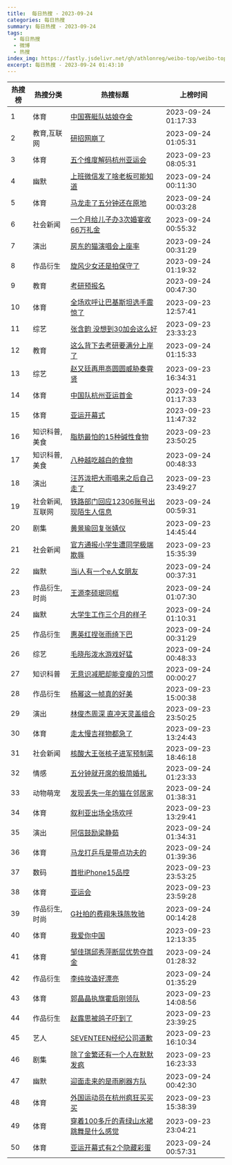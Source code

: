 ```yaml
---
title:  每日热搜 - 2023-09-24
categories: 每日热搜
summary: 每日热搜 - 2023-09-24
tags:
  - 每日热搜
  - 微博
  - 热搜
index_img: https://fastly.jsdelivr.net/gh/athlonreg/weibo-top/weibo-top.jpeg
excerpt: 每日热搜 - 2023-09-24 01:43:10
---
```


| 热搜榜 | 热搜分类 | 热搜标题 | 上榜时间 |
| --- | --- | --- | --- |
| 1 | 体育 | [中国赛艇队姑娘夺金](https://s.weibo.com/weibo%3Fq%3D%2523%E4%B8%AD%E5%9B%BD%E8%B5%9B%E8%89%87%E9%98%9F%E5%A7%91%E5%A8%98%E5%A4%BA%E9%87%91%2523) | 2023-09-24 01:17:33 | 
| 2 | 教育,互联网 | [研招网崩了](https://s.weibo.com/weibo%3Fq%3D%2523%E7%A0%94%E6%8B%9B%E7%BD%91%E5%B4%A9%E4%BA%86%2523) | 2023-09-24 01:05:31 | 
| 3 | 体育 | [五个维度解码杭州亚运会](https://s.weibo.com/weibo%3Fq%3D%2523%E4%BA%94%E4%B8%AA%E7%BB%B4%E5%BA%A6%E8%A7%A3%E7%A0%81%E6%9D%AD%E5%B7%9E%E4%BA%9A%E8%BF%90%E4%BC%9A%2523) | 2023-09-23 08:05:31 | 
| 4 | 幽默 | [上班微信发了啥老板可能知道](https://s.weibo.com/weibo%3Fq%3D%2523%E4%B8%8A%E7%8F%AD%E5%BE%AE%E4%BF%A1%E5%8F%91%E4%BA%86%E5%95%A5%E8%80%81%E6%9D%BF%E5%8F%AF%E8%83%BD%E7%9F%A5%E9%81%93%2523) | 2023-09-24 00:11:30 | 
| 5 | 体育 | [马龙走了五分钟还在原地](https://s.weibo.com/weibo%3Fq%3D%2523%E9%A9%AC%E9%BE%99%E8%B5%B0%E4%BA%86%E4%BA%94%E5%88%86%E9%92%9F%E8%BF%98%E5%9C%A8%E5%8E%9F%E5%9C%B0%2523) | 2023-09-24 00:03:28 | 
| 6 | 社会新闻 | [一个月给儿子办3次婚宴收66万礼金](https://s.weibo.com/weibo%3Fq%3D%2523%E4%B8%80%E4%B8%AA%E6%9C%88%E7%BB%99%E5%84%BF%E5%AD%90%E5%8A%9E3%E6%AC%A1%E5%A9%9A%E5%AE%B4%E6%94%B666%E4%B8%87%E7%A4%BC%E9%87%91%2523) | 2023-09-24 00:55:32 | 
| 7 | 演出 | [房东的猫演唱会上座率](https://s.weibo.com/weibo%3Fq%3D%2523%E6%88%BF%E4%B8%9C%E7%9A%84%E7%8C%AB%E6%BC%94%E5%94%B1%E4%BC%9A%E4%B8%8A%E5%BA%A7%E7%8E%87%2523) | 2023-09-24 00:31:29 | 
| 8 | 作品衍生 | [旋风少女还是拍保守了](https://s.weibo.com/weibo%3Fq%3D%2523%E6%97%8B%E9%A3%8E%E5%B0%91%E5%A5%B3%E8%BF%98%E6%98%AF%E6%8B%8D%E4%BF%9D%E5%AE%88%E4%BA%86%2523) | 2023-09-24 01:19:32 | 
| 9 | 教育 | [考研预报名](https://s.weibo.com/weibo%3Fq%3D%2523%E8%80%83%E7%A0%94%E9%A2%84%E6%8A%A5%E5%90%8D%2523) | 2023-09-24 00:47:30 | 
| 10 | 体育 | [全场欢呼让巴基斯坦选手震惊了](https://s.weibo.com/weibo%3Fq%3D%2523%E5%85%A8%E5%9C%BA%E6%AC%A2%E5%91%BC%E8%AE%A9%E5%B7%B4%E5%9F%BA%E6%96%AF%E5%9D%A6%E9%80%89%E6%89%8B%E9%9C%87%E6%83%8A%E4%BA%86%2523) | 2023-09-23 12:57:41 | 
| 11 | 综艺 | [张含韵 没想到30加会这么好](https://s.weibo.com/weibo%3Fq%3D%2523%E5%BC%A0%E5%90%AB%E9%9F%B5%20%E6%B2%A1%E6%83%B3%E5%88%B030%E5%8A%A0%E4%BC%9A%E8%BF%99%E4%B9%88%E5%A5%BD%2523) | 2023-09-23 23:33:23 | 
| 12 | 教育 | [这么背下去考研要满分上岸了](https://s.weibo.com/weibo%3Fq%3D%2523%E8%BF%99%E4%B9%88%E8%83%8C%E4%B8%8B%E5%8E%BB%E8%80%83%E7%A0%94%E8%A6%81%E6%BB%A1%E5%88%86%E4%B8%8A%E5%B2%B8%E4%BA%86%2523) | 2023-09-24 01:15:33 | 
| 13 | 综艺 | [赵又廷再用高圆圆威胁秦霄贤](https://s.weibo.com/weibo%3Fq%3D%2523%E8%B5%B5%E5%8F%88%E5%BB%B7%E5%86%8D%E7%94%A8%E9%AB%98%E5%9C%86%E5%9C%86%E5%A8%81%E8%83%81%E7%A7%A6%E9%9C%84%E8%B4%A4%2523) | 2023-09-23 16:34:31 | 
| 14 | 体育 | [中国队杭州亚运首金](https://s.weibo.com/weibo%3Fq%3D%2523%E4%B8%AD%E5%9B%BD%E9%98%9F%E6%9D%AD%E5%B7%9E%E4%BA%9A%E8%BF%90%E9%A6%96%E9%87%91%2523) | 2023-09-24 01:17:33 | 
| 15 | 体育 | [亚运开幕式](https://s.weibo.com/weibo%3Fq%3D%2523%E4%BA%9A%E8%BF%90%E5%BC%80%E5%B9%95%E5%BC%8F%2523) | 2023-09-23 11:47:32 | 
| 16 | 知识科普,美食 | [脂肪最怕的15种碱性食物](https://s.weibo.com/weibo%3Fq%3D%2523%E8%84%82%E8%82%AA%E6%9C%80%E6%80%95%E7%9A%8415%E7%A7%8D%E7%A2%B1%E6%80%A7%E9%A3%9F%E7%89%A9%2523) | 2023-09-23 23:50:25 | 
| 17 | 知识科普,美食 | [八种越吃越白的食物](https://s.weibo.com/weibo%3Fq%3D%2523%E5%85%AB%E7%A7%8D%E8%B6%8A%E5%90%83%E8%B6%8A%E7%99%BD%E7%9A%84%E9%A3%9F%E7%89%A9%2523) | 2023-09-24 00:48:33 | 
| 18 | 演出 | [汪苏泷把大雨唱来之后自己走了](https://s.weibo.com/weibo%3Fq%3D%2523%E6%B1%AA%E8%8B%8F%E6%B3%B7%E6%8A%8A%E5%A4%A7%E9%9B%A8%E5%94%B1%E6%9D%A5%E4%B9%8B%E5%90%8E%E8%87%AA%E5%B7%B1%E8%B5%B0%E4%BA%86%2523) | 2023-09-23 23:49:27 | 
| 19 | 社会新闻,互联网 | [铁路部门回应12306账号出现陌生人信息](https://s.weibo.com/weibo%3Fq%3D%2523%E9%93%81%E8%B7%AF%E9%83%A8%E9%97%A8%E5%9B%9E%E5%BA%9412306%E8%B4%A6%E5%8F%B7%E5%87%BA%E7%8E%B0%E9%99%8C%E7%94%9F%E4%BA%BA%E4%BF%A1%E6%81%AF%2523) | 2023-09-24 00:59:31 | 
| 20 | 剧集 | [黄景瑜回复张婧仪](https://s.weibo.com/weibo%3Fq%3D%2523%E9%BB%84%E6%99%AF%E7%91%9C%E5%9B%9E%E5%A4%8D%E5%BC%A0%E5%A9%A7%E4%BB%AA%2523) | 2023-09-23 14:45:44 | 
| 21 | 社会新闻 | [官方通报小学生遭同学极端欺辱](https://s.weibo.com/weibo%3Fq%3D%2523%E5%AE%98%E6%96%B9%E9%80%9A%E6%8A%A5%E5%B0%8F%E5%AD%A6%E7%94%9F%E9%81%AD%E5%90%8C%E5%AD%A6%E6%9E%81%E7%AB%AF%E6%AC%BA%E8%BE%B1%2523) | 2023-09-23 15:35:39 | 
| 22 | 幽默 | [当i人有一个e人女朋友](https://s.weibo.com/weibo%3Fq%3D%2523%E5%BD%93i%E4%BA%BA%E6%9C%89%E4%B8%80%E4%B8%AAe%E4%BA%BA%E5%A5%B3%E6%9C%8B%E5%8F%8B%2523) | 2023-09-24 00:37:31 | 
| 23 | 作品衍生,时尚 | [王源李硕珉同框](https://s.weibo.com/weibo%3Fq%3D%2523%E7%8E%8B%E6%BA%90%E6%9D%8E%E7%A1%95%E7%8F%89%E5%90%8C%E6%A1%86%2523) | 2023-09-24 01:07:30 | 
| 24 | 幽默 | [大学生工作三个月的样子](https://s.weibo.com/weibo%3Fq%3D%2523%E5%A4%A7%E5%AD%A6%E7%94%9F%E5%B7%A5%E4%BD%9C%E4%B8%89%E4%B8%AA%E6%9C%88%E7%9A%84%E6%A0%B7%E5%AD%90%2523) | 2023-09-24 01:10:31 | 
| 25 | 作品衍生 | [惠英红捏张雨绮下巴](https://s.weibo.com/weibo%3Fq%3D%2523%E6%83%A0%E8%8B%B1%E7%BA%A2%E6%8D%8F%E5%BC%A0%E9%9B%A8%E7%BB%AE%E4%B8%8B%E5%B7%B4%2523) | 2023-09-24 00:31:29 | 
| 26 | 综艺 | [毛晓彤泼水游戏好猛](https://s.weibo.com/weibo%3Fq%3D%2523%E6%AF%9B%E6%99%93%E5%BD%A4%E6%B3%BC%E6%B0%B4%E6%B8%B8%E6%88%8F%E5%A5%BD%E7%8C%9B%2523) | 2023-09-24 00:48:33 | 
| 27 | 知识科普 | [无意识减肥却能变瘦的习惯](https://s.weibo.com/weibo%3Fq%3D%2523%E6%97%A0%E6%84%8F%E8%AF%86%E5%87%8F%E8%82%A5%E5%8D%B4%E8%83%BD%E5%8F%98%E7%98%A6%E7%9A%84%E4%B9%A0%E6%83%AF%2523) | 2023-09-24 00:00:27 | 
| 28 | 作品衍生 | [杨幂这一帧真的好美](https://s.weibo.com/weibo%3Fq%3D%2523%E6%9D%A8%E5%B9%82%E8%BF%99%E4%B8%80%E5%B8%A7%E7%9C%9F%E7%9A%84%E5%A5%BD%E7%BE%8E%2523) | 2023-09-23 15:00:38 | 
| 29 | 演出 | [林俊杰周深 直冲天灵盖组合](https://s.weibo.com/weibo%3Fq%3D%2523%E6%9E%97%E4%BF%8A%E6%9D%B0%E5%91%A8%E6%B7%B1%20%E7%9B%B4%E5%86%B2%E5%A4%A9%E7%81%B5%E7%9B%96%E7%BB%84%E5%90%88%2523) | 2023-09-23 23:50:25 | 
| 30 | 体育 | [走太慢吉祥物都急了](https://s.weibo.com/weibo%3Fq%3D%2523%E8%B5%B0%E5%A4%AA%E6%85%A2%E5%90%89%E7%A5%A5%E7%89%A9%E9%83%BD%E6%80%A5%E4%BA%86%2523) | 2023-09-23 13:24:43 | 
| 31 | 社会新闻 | [核酸大王张核子进军预制菜](https://s.weibo.com/weibo%3Fq%3D%2523%E6%A0%B8%E9%85%B8%E5%A4%A7%E7%8E%8B%E5%BC%A0%E6%A0%B8%E5%AD%90%E8%BF%9B%E5%86%9B%E9%A2%84%E5%88%B6%E8%8F%9C%2523) | 2023-09-23 18:46:18 | 
| 32 | 情感 | [五分钟就开席的极简婚礼](https://s.weibo.com/weibo%3Fq%3D%2523%E4%BA%94%E5%88%86%E9%92%9F%E5%B0%B1%E5%BC%80%E5%B8%AD%E7%9A%84%E6%9E%81%E7%AE%80%E5%A9%9A%E7%A4%BC%2523) | 2023-09-24 01:23:33 | 
| 33 | 动物萌宠 | [发现丢失一年的猫在邻居家](https://s.weibo.com/weibo%3Fq%3D%2523%E5%8F%91%E7%8E%B0%E4%B8%A2%E5%A4%B1%E4%B8%80%E5%B9%B4%E7%9A%84%E7%8C%AB%E5%9C%A8%E9%82%BB%E5%B1%85%E5%AE%B6%2523) | 2023-09-24 01:38:31 | 
| 34 | 体育 | [叙利亚出场全场欢呼](https://s.weibo.com/weibo%3Fq%3D%2523%E5%8F%99%E5%88%A9%E4%BA%9A%E5%87%BA%E5%9C%BA%E5%85%A8%E5%9C%BA%E6%AC%A2%E5%91%BC%2523) | 2023-09-23 13:29:41 | 
| 35 | 演出 | [阿信鼓励梁静茹](https://s.weibo.com/weibo%3Fq%3D%2523%E9%98%BF%E4%BF%A1%E9%BC%93%E5%8A%B1%E6%A2%81%E9%9D%99%E8%8C%B9%2523) | 2023-09-24 01:34:31 | 
| 36 | 体育 | [马龙打乒乓是带点功夫的](https://s.weibo.com/weibo%3Fq%3D%2523%E9%A9%AC%E9%BE%99%E6%89%93%E4%B9%92%E4%B9%93%E6%98%AF%E5%B8%A6%E7%82%B9%E5%8A%9F%E5%A4%AB%E7%9A%84%2523) | 2023-09-24 01:39:36 | 
| 37 | 数码 | [首批iPhone15品控](https://s.weibo.com/weibo%3Fq%3D%2523%E9%A6%96%E6%89%B9iPhone15%E5%93%81%E6%8E%A7%2523) | 2023-09-23 23:53:25 | 
| 38 | 体育 | [亚运会](https://s.weibo.com/weibo%3Fq%3D%2523%E4%BA%9A%E8%BF%90%E4%BC%9A%2523) | 2023-09-23 23:59:28 | 
| 39 | 作品衍生,时尚 | [G社拍的费翔朱珠陈牧驰](https://s.weibo.com/weibo%3Fq%3D%2523G%E7%A4%BE%E6%8B%8D%E7%9A%84%E8%B4%B9%E7%BF%94%E6%9C%B1%E7%8F%A0%E9%99%88%E7%89%A7%E9%A9%B0%2523) | 2023-09-24 00:14:28 | 
| 40 | 体育 | [我爱你中国](https://s.weibo.com/weibo%3Fq%3D%2523%E6%88%91%E7%88%B1%E4%BD%A0%E4%B8%AD%E5%9B%BD%2523) | 2023-09-23 12:13:35 | 
| 41 | 体育 | [邹佳琪邱秀萍断层优势夺首金](https://s.weibo.com/weibo%3Fq%3D%2523%E9%82%B9%E4%BD%B3%E7%90%AA%E9%82%B1%E7%A7%80%E8%90%8D%E6%96%AD%E5%B1%82%E4%BC%98%E5%8A%BF%E5%A4%BA%E9%A6%96%E9%87%91%2523) | 2023-09-24 01:28:32 | 
| 42 | 作品衍生 | [李纯妆造好漂亮](https://s.weibo.com/weibo%3Fq%3D%2523%E6%9D%8E%E7%BA%AF%E5%A6%86%E9%80%A0%E5%A5%BD%E6%BC%82%E4%BA%AE%2523) | 2023-09-24 01:35:29 | 
| 43 | 体育 | [郭晶晶执旗霍启刚领队](https://s.weibo.com/weibo%3Fq%3D%2523%E9%83%AD%E6%99%B6%E6%99%B6%E6%89%A7%E6%97%97%E9%9C%8D%E5%90%AF%E5%88%9A%E9%A2%86%E9%98%9F%2523) | 2023-09-23 14:08:56 | 
| 44 | 作品衍生 | [赵露思被鸽子吓到了](https://s.weibo.com/weibo%3Fq%3D%2523%E8%B5%B5%E9%9C%B2%E6%80%9D%E8%A2%AB%E9%B8%BD%E5%AD%90%E5%90%93%E5%88%B0%E4%BA%86%2523) | 2023-09-23 23:39:25 | 
| 45 | 艺人 | [SEVENTEEN经纪公司道歉](https://s.weibo.com/weibo%3Fq%3D%2523SEVENTEEN%E7%BB%8F%E7%BA%AA%E5%85%AC%E5%8F%B8%E9%81%93%E6%AD%89%2523) | 2023-09-23 16:10:34 | 
| 46 | 剧集 | [除了金繁还有一个人在默默发疯](https://s.weibo.com/weibo%3Fq%3D%2523%E9%99%A4%E4%BA%86%E9%87%91%E7%B9%81%E8%BF%98%E6%9C%89%E4%B8%80%E4%B8%AA%E4%BA%BA%E5%9C%A8%E9%BB%98%E9%BB%98%E5%8F%91%E7%96%AF%2523) | 2023-09-23 16:23:33 | 
| 47 | 幽默 | [迎面走来的是雨刷器方队](https://s.weibo.com/weibo%3Fq%3D%2523%E8%BF%8E%E9%9D%A2%E8%B5%B0%E6%9D%A5%E7%9A%84%E6%98%AF%E9%9B%A8%E5%88%B7%E5%99%A8%E6%96%B9%E9%98%9F%2523) | 2023-09-24 00:42:30 | 
| 48 | 体育 | [外国运动员在杭州疯狂买买买](https://s.weibo.com/weibo%3Fq%3D%2523%E5%A4%96%E5%9B%BD%E8%BF%90%E5%8A%A8%E5%91%98%E5%9C%A8%E6%9D%AD%E5%B7%9E%E7%96%AF%E7%8B%82%E4%B9%B0%E4%B9%B0%E4%B9%B0%2523) | 2023-09-23 15:38:39 | 
| 49 | 体育 | [穿着100多斤的青绿山水裙跳舞是什么感觉](https://s.weibo.com/weibo%3Fq%3D%2523%E7%A9%BF%E7%9D%80100%E5%A4%9A%E6%96%A4%E7%9A%84%E9%9D%92%E7%BB%BF%E5%B1%B1%E6%B0%B4%E8%A3%99%E8%B7%B3%E8%88%9E%E6%98%AF%E4%BB%80%E4%B9%88%E6%84%9F%E8%A7%89%2523) | 2023-09-23 23:04:21 | 
| 50 | 体育 | [亚运开幕式有2个隐藏彩蛋](https://s.weibo.com/weibo%3Fq%3D%2523%E4%BA%9A%E8%BF%90%E5%BC%80%E5%B9%95%E5%BC%8F%E6%9C%892%E4%B8%AA%E9%9A%90%E8%97%8F%E5%BD%A9%E8%9B%8B%2523) | 2023-09-24 00:57:31 | 
